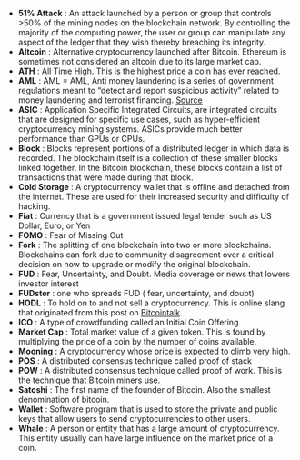 * **51% Attack** : An attack launched by a person or group that controls >50% of the mining nodes on the blockchain network. By controlling the majority of the computing power, the user or group can manipulate any aspect of the ledger that they wish thereby breaching its integrity. 
* **Altcoin** : Alternative cryptocurrency launched after Bitcoin. Ethereum is sometimes not considered an altcoin due to its large market cap.
* **ATH** : All Time High. This is the highest price a coin has ever reached.
* **AML** : AML = AML, Anti money laundering is a series of government regulations meant to “detect and report suspicious activity” related to money laundering and terrorist financing.  [Source](http://www.finra.org/industry/aml)
* **ASIC** : Application Specific Integrated Circuits, are integrated circuits that are designed for specific use cases, such as hyper-efficient cryptocurrency mining systems. ASICs provide much better performance than GPUs or CPUs. 
* **Block** :  Blocks represent portions of a distributed ledger in which data is recorded. The blockchain itself is a collection of these smaller blocks linked together. In the Bitcoin blockchain, these blocks contain a list of transactions that were made during that block.
* **Cold Storage** : A cryptocurrency wallet that is offline and detached from the internet. These are used for their increased security and difficulty of hacking. 
* **Fiat** : Currency that is a government issued legal tender such as US Dollar, Euro, or Yen
* **FOMO** : Fear of Missing Out
* **Fork** : The splitting of one blockchain into two or more blockchains. Blockchains can fork due to community disagreement over a critical decision on how to upgrade or modify the original blockchain.
* **FUD** : Fear, Uncertainty, and Doubt. Media coverage or news that lowers investor interest
* **FUDster** : one who spreads FUD ( fear, uncertainty, and doubt)
* **HODL** : To hold on to and not sell a cryptocurrency. This is online slang that originated from this post on [Bitcointalk](https://bitcointalk.org/index.php?topic=375643.0).
* **ICO** : A type of crowdfunding called an Initial Coin Offering
* **Market Cap** : Total market value of a given token. This is found by multiplying the price of a coin by the number of coins available. 
* **Mooning** : A cryptocurrency whose price is expected to climb very high. 
* **POS** : A distributed consensus technique called proof of stack
* **POW** : A distributed consensus technique called proof of work. This is the technique that Bitcoin miners use. 
* **Satoshi** : The first name of the founder of Bitcoin. Also the smallest denomination of bitcoin.
* **Wallet** : Software program that is used to store the private and public keys that allow users to send cryptocurrencies to other users. 
* **Whale** : A person or entity that has a large amount of cryptocurrency. This entity usually can have large influence on the market price of a coin. 
